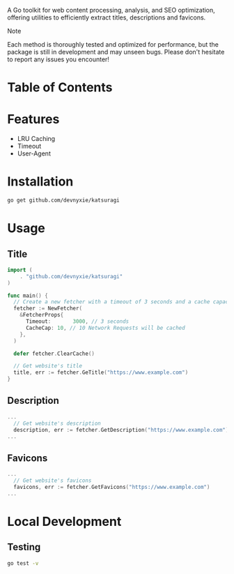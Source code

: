 A Go toolkit for web content processing, analysis, and SEO optimization, offering utilities to efficiently extract titles, descriptions and favicons.

> [!NOTE]
> Each method is thoroughly tested and optimized for performance, but the package is still in development and may unseen bugs. Please don't hesitate to report any issues you encounter!

# Table of Contents

<!-- START doctoc -->
<!-- END doctoc -->

# Features

- LRU Caching
- Timeout
- User-Agent

# Installation

```bash
go get github.com/devnyxie/katsuragi
```

# Usage

## Title

```go
import (
	. "github.com/devnyxie/katsuragi"
)

func main() {
  // Create a new fetcher with a timeout of 3 seconds and a cache capacity of 10
  fetcher := NewFetcher(
    &FetcherProps{
      Timeout:       3000, // 3 seconds
      CacheCap: 10, // 10 Network Requests will be cached
    },
  )

  defer fetcher.ClearCache()

  // Get website's title
  title, err := fetcher.GeTitle("https://www.example.com")
}
```

## Description

```go
...
  // Get website's description
  description, err := fetcher.GetDescription("https://www.example.com")
...
```

## Favicons

```go
...
  // Get website's favicons
  favicons, err := fetcher.GetFavicons("https://www.example.com")
...
```

# Local Development

## Testing

```bash
go test -v
```
